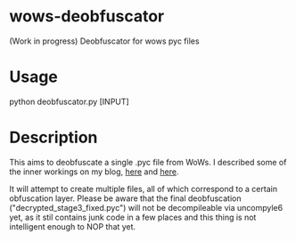 # wows-deobfuscator
(Work in progress) Deobfuscator for wows pyc files

# Usage

python deobfuscator.py [INPUT]

# Description

This aims to deobfuscate a single .pyc file from WoWs. I described some of the inner workings on my blog, [here](https://lpcvoid.com/blog/0007_wows_python_reversing/index.html) and [here](https://lpcvoid.com/blog/0008_python_bytecode_dejunking/index.html). 

It will attempt to create multiple files, all of which correspond to a certain obfuscation layer. Please be aware that the final deobfuscation ("decrypted_stage3_fixed.pyc") will not be decompileable via uncompyle6 yet, as it stil contains junk code in a few places and this thing is not intelligent enough to NOP that yet.




